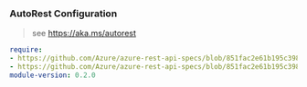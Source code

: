 ### AutoRest Configuration

> see https://aka.ms/autorest

``` yaml
require:
- https://github.com/Azure/azure-rest-api-specs/blob/851fac2e61b195c3980992de0b837c3dfb8075a1/specification/eventhub/resource-manager/readme.md
- https://github.com/Azure/azure-rest-api-specs/blob/851fac2e61b195c3980992de0b837c3dfb8075a1/specification/eventhub/resource-manager/readme.go.md
module-version: 0.2.0

```